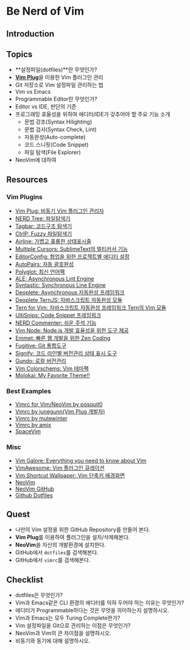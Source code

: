 # Be Nerd of Vim

## <a name="introduction">Introduction


## <a name="topics">Topics

- **설정파일(dotfiles)**란 무엇인가?
- [**Vim Plug**](https://github.com/junegunn/vim-plug)을 이용한 Vim 플러그인 관리
- Git 저장소로 Vim 설정파일 관리하는 법
- Vim vs Emacs
- Programmable Editor란 무엇인가?
- Editor vs IDE, 판단의 기준
- 프로그래밍 효율성을 위하여 에디터/IDE가 갖추어야 할 주요 기능 소개
  - 문법 강조(Syntax Hilighting)
  - 문법 검사(Syntax Check, Lint)
  - 자동완성(Auto-complete)
  - 코드 스니핏(Code Snippet)
  - 파일 탐색(File Explorer)
- NeoVim에 대하여


## <a name="resources">Resources

### Vim Plugins

- [Vim Plug: 비동기 Vim 플러그인 관리자](https://github.com/junegunn/vim-plug)
- [NERD Tree: 파일탐색기](https://github.com/scrooloose/nerdtree)
- [Tagbar: 코드구조 탐색기](https://github.com/majutsushi/tagbar)
- [CtrlP: Fuzzy 파일탐색기](https://github.com/kien/ctrlp.vim)
- [Airline: 가볍고 훌륭한 상태표시줄](https://github.com/vim-airline/vim-airline)
- [Multiple Cursors: SublimeText의 멀티커서 기능](https://github.com/terryma/vim-multiple-cursors)
- [EditorConfig: 협업을 위한 프로젝트별 에디터 설정](https://github.com/editorconfig/editorconfig-vim)
- [AutoPairs: 자동 괄호완성](https://github.com/jiangmiao/auto-pairs)
- [Polyglot: 최신 언어팩](https://github.com/sheerun/vim-polyglot)
- [ALE: Asynchronous Lint Engine](https://github.com/w0rp/ale)
- [Syntastic: Synchronous Line Engine](https://github.com/vim-syntastic/syntastic)
- [Deoplete: Asynchronous 자동완성 프레임워크](https://github.com/Shougo/deoplete.nvim)
- [Deoplete TernJS: 자바스크립트 자동완성 모듈](https://github.com/carlitux/deoplete-ternjs)
- [Tern for Vim: 자바스크립트 자동완성 프레임워크 Tern의 Vim 모듈](https://github.com/ternjs/tern_for_vim)
- [UltiSnips: Code Snippet 프레임워크](https://github.com/SirVer/ultisnips)
- [NERD Commenter: 쉬운 주석 기능](https://github.com/scrooloose/nerdcommenter)
- [Vim Node: Node.js 개발 효율성을 위한 도구 제공](https://github.com/moll/vim-node)
- [Emmet: 빠른 웹 개발을 위한 Zen Coding](https://github.com/mattn/emmet-vim)
- [Fugitive: Git 통합도구](https://github.com/tpope/vim-fugitive)
- [Signify: 코드 라인별 버전관리 상태 표시 도구](https://github.com/mhinz/vim-signify)
- [Gundo: 로컬 버전관리](https://github.com/sjl/gundo.vim)
- [Vim Colorschems: Vim 테마팩](https://github.com/flazz/vim-colorschemes)
- [Molokai: My Favorite Theme!!](https://github.com/tomasr/molokai)

### Best Examples

- [Vimrc for Vim/NeoVim by posquit0](https://github.com/posquit0/vimrc)
- [Vimrc by junegunn(Vim Plug 개발자)](https://github.com/junegunn/dotfiles/blob/master/vimrc)
- [Vimrc by mutewinter](https://github.com/mutewinter/dot_vim)
- [Vimrc by amix](https://github.com/amix/vimrc)
- [SpaceVim](https://github.com/SpaceVim/SpaceVim)

### Misc

- [Vim Galore: Everything you need to know about Vim](https://github.com/mhinz/vim-galore)
- [VimAwesome: Vim 플러그인 큐레이션](http://vimawesome.com/)
- [Vim Shortcut Wallpaper: Vim 단축키 배경화면](https://github.com/LevelbossMike/vim_shortcut_wallpaper)
- [NeoVim](https://neovim.io/)
- [NeoVim GitHub](https://github.com/neovim/neovim)
- [Github Dotfiles](https://dotfiles.github.io/)


## <a name="quest">Quest

- 나만의 Vim 설정을 위한 GitHub Repository를 만들어 본다.
- **Vim Plug**를 이용하여 플러그인을 설치/삭제해본다.
- **NeoVim**을 자신의 개발환경에 설치한다.
- GitHub에서 `dotfiles`를 검색해본다.
- GitHub에서 `vimrc`를 검색해본다.


## <a name="checklist">Checklist

- dotfiles은 무엇인가?
- Vim과 Emacs같은 CLI 환경의 에디터를 익혀 두어야 하는 이유는 무엇인가?
- 에디터가 Programmable하다는 것은 무엇을 의미하는지 설명하시오.
- Vim과 Emacs는 모두 Turing Complete한가?
- Vim 설정파일을 Git으로 관리하는 이점은 무엇인가?
- NeoVim과 Vim의 큰 차이점을 설명하시오.
- 비동기와 동기에 대해 설명하시오.